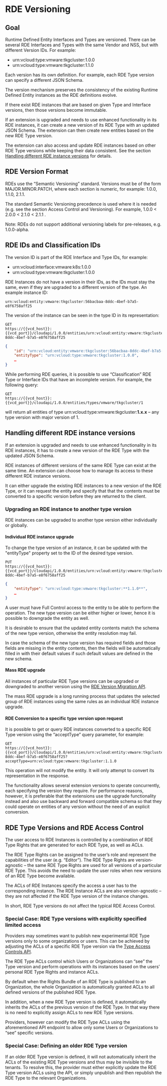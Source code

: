 # RDE Versioning

## Goal

Runtime Defined Entity Interfaces and Types are versioned. There can be
several RDE Interfaces and Types with the same Vendor and NSS, but with
different Version IDs. For example:

- urn:vcloud:type:vmware:tkgcluster:1.0.0
- urn:vcloud:type:vmware:tkgcluster:1.1.0

Each version has its own definition. For example, each RDE Type version
can specify a different JSON Schema.

The version mechanism preserves the consistency of the existing Runtime
Defined Entity instances as the RDE definitions evolve.

If there exist RDE instances that are based on given Type and Interface
versions, then those versions become immutable.

If an extension is upgraded and needs to use enhanced functionality in
its RDE instances, it can create a new version of its RDE Type with an
updated JSON Schema. The extension can then create new entities based on
the new RDE Type version.

The extension can also access and update RDE instances based on other RDE Type versions while keeping their data consistent. See the section [Handling different RDE instance versions](#handling-different-rde-instance-versions) for details.

## RDE Version Format

RDEs use the “Semantic Versioning” standard. Versions must be of the form
MAJOR.MINOR.PATCH, where each section is numeric, for example: 1.0.0,
1.1.0, 2.1.1.

The standard Semantic Versioning precedence is used where it is needed
(e.g. see the section Access Control and Versioning). For example, 1.0.0
\< 2.0.0 \< 2.1.0 \< 2.1.1 .

Note: RDEs do not support additional versioning labels for pre-releases,
e.g. 1.0.0-alpha.

## RDE IDs and Classification IDs

The version ID is part of the RDE Interface and Type IDs, for example:

- urn:vcloud:interface:vmware:k8s:1.0.0
- urn:vcloud:type:vmware:tkgcluster:1.0.0

RDE Instances do not have a version in their IDs, as the IDs must stay
the same, even if they are upgraded to a different version of the type.
An example instance ID:

```text
urn:vcloud:entity:vmware:tkgcluster:56bacbaa-8ddc-4bef-b7a5-e8f6758aff25
```

The version of the instance can be seen in the type ID in its
representation:

```text
GET
https://{{vcd_host}}:{{vcd_port}}/cloudapi/1.0.0/entities/urn:vcloud:entity:vmware:tkgcluster:56bacbaa-8ddc-4bef-b7a5-e8f6758aff25
```

```json
{
    "id": "urn:vcloud:entity:vmware:tkgcluster:56bacbaa-8ddc-4bef-b7a5-e8f6758aff25",
    "entityType": "urn:vcloud:type:vmware:tkgcluster:1.0.0",
    …
}
```

While performing RDE queries, it is possible to use “Classification” RDE
Type or Interface IDs that have an incomplete version. For example, the
following query:

```text
GET
https://{{vcd_host}}:{{vcd_port}}/cloudapi/1.0.0/entities/types/vmware/tkgcluster/1
```

will return all entities of type
urn:vcloud:type:vmware:tkgcluster:**1.x.x** – any type version with
major version of 1.

## Handling different RDE instance versions

If an extension is upgraded and needs to use enhanced functionality in
its RDE instances, it has to create a new version of the RDE Type with
the updated JSON Schema.

RDE instances of different versions of the same RDE Type can exist at
the same time. An extension can choose how to manage its access to these
different RDE instance versions.

It can either upgrade the existing RDE instances to a new version of the
RDE Type, or it can request the entity and specify that that the
contents must be converted to a specific version before they are
returned to the client.

### Upgrading an RDE instance to another type version

RDE instances can be upgraded to another type version either
individually or globally.

#### Individual RDE instance upgrade

To change the type version of an instance, it can be updated with the
"entityType" property set to the ID of the desired type version.

```text
PUT
https://{{vcd_host}}:{{vcd_port}}/cloudapi/1.0.0/entities/urn:vcloud:entity:vmware:tkgcluster:56bacbaa-8ddc-4bef-b7a5-e8f6758aff25
```

```json
{
    "entityType": "urn:vcloud:type:vmware:tkgcluster:**1.1.0**",
    …
}
```

A user must have Full Control access to the entity to be able to perform
the operation.
The new type version can be either higher or lower, hence it is possible
to downgrade the entity as well.

It is desirable to ensure that the updated entity contents match the
schema of the new type version, otherwise the entity resolution may
fail.

In case the schema of the new type version has required fields and those
fields are missing in the entity contents, then the fields will be
automatically filled in with their default values if such default values
are defined in the new schema.

#### Mass RDE upgrade

All instances of particular RDE Type versions can be upgraded or
downgraded to another version using the [RDE Version Migration API](https://developer.vmware.com/apis/vmware-cloud-director/v38.1/cloudapi/1.0.0/entityTypes/typeId/migrateEntities/post/).

The mass RDE upgrade is a long running process that updates the selected
group of RDE instances using the same rules as an individual RDE
instance upgrade.

#### RDE Conversion to a specific type version upon request

It is possible to get or query RDE instances converted to a specific RDE
Type version using the “acceptType” query parameter, for example:

```text
GET
https://{{vcd_host}}:{{vcd_port}}/cloudapi/1.0.0/entities/urn:vcloud:entity:vmware:tkgcluster:56bacbaa-8ddc-4bef-b7a5-e8f6758aff25?acceptType=urn:vcloud:type:vmware:tkgcluster:1.1.0
```

This operation will not modify the entity. It will only attempt to
convert its representation in the response.

The functionality allows several extension versions to operate
concurrently, each specifying the version they require. For performance
reasons, however, it is preferable that the extensions use the upgrade
functionality instead and also use backward and forward compatible
schema so that they could operate on entities of any version without the
need of an explicit conversion.

## RDE Type Versions and RDE Access Control

The user access to RDE Instances is controlled by a combination of RDE
Type Rights that are generated for each RDE Type, as well as ACLs.

The RDE Type Rights can be assigned to the user’s role and represent the
capabilities of the user (e.g. “Editor”). The RDE Type Rights are
version-agnostic – the same RDE Type Rights are used for all versions of
a particular RDE Type. This avoids the need to update the user roles
when new versions of an RDE Type become available.

The ACLs of RDE Instances specify the access a user has to the
corresponding instance. The RDE Instance ACLs are also version-agnostic
– they are not affected if the RDE Type version of the instance changes.

In short, RDE Type versions do not affect the typical RDE Access
Control.

### Special Case: RDE Type versions with explicitly specified limited access

Providers may sometimes want to publish new experimental RDE Type
versions only to some organizations or users. This can be achieved by
adjusting the ACLs of a specific RDE Type version via the [Type Access
Controls API](https://developer.vmware.com/apis/vmware-cloud-director/v38.1/type-access-controls/).

The RDE Type ACLs control which Users or Organizations can “see” the
Type version and perform operations with its instances based on the
users’ personal RDE Type Rights and instance ACLs.

By default when the Rights Bundle of an RDE Type is published to an
Organization, the whole Organization is automatically granted ACLs to
all defined versions of the published RDE Type.

In addition, when a new RDE Type version is defined, it automatically
inherits the ACLs of the previous version of the RDE Type. In that way
there is no need to explicitly assign ACLs to new RDE Type versions.

Providers, however can modify the RDE Type ACLs using the aforementioned
API endpoint to allow only some Users or Organizations to “see” specific
versions.

### Special Case: Defining an older RDE Type version

If an older RDE Type version is defined, it will not automatically
inherit the ACLs of the existing RDE Type versions and thus may be
invisible to the tenants. To resolve this, the provider must either
explicitly update the RDE Type version ACLs using the API, or simply
unpublish and then republish the RDE Type to the relevant Organizations.
